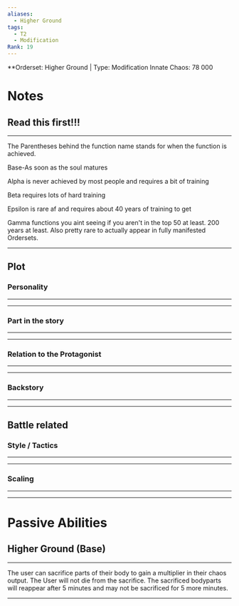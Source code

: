 ```yaml
---
aliases:
  - Higher Ground
tags:
  - T2
  - Modification
Rank: 19
---
```

**Orderset: Higher Ground  | Type: Modification
Innate Chaos:  78 000

# Notes
## Read this first!!!
___
The Parentheses behind the function name stands for when the function is achieved.

Base-As soon as the soul matures

Alpha is never achieved by most people and requires a bit of training 

Beta requires lots of hard training

Epsilon is rare af and requires about 40 years of training to get

Gamma functions you aint seeing if you aren't in the top 50 at least. 200 years at least. Also pretty rare to actually appear in fully manifested Ordersets.
___
## Plot
### Personality
___

___
### Part in the story
___

___
### Relation to the Protagonist
___

___
### Backstory
___

___

## Battle related

### Style / Tactics
___

___
### Scaling 
___

___


# Passive Abilities
## Higher Ground (Base)
___
The user can sacrifice parts of their body to gain a multiplier in their chaos output. The User will not die from the sacrifice. The sacrificed bodyparts will reappear after 5 minutes and may not be sacrificed for 5 more minutes.
___